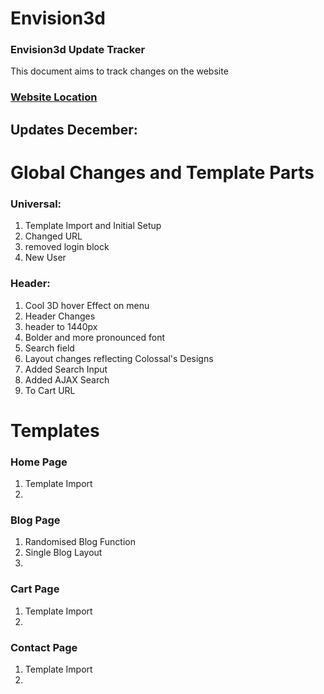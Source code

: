 # Envision3d
### Envision3d Update Tracker
This document aims to track changes on the website

### [Website Location](https://cravingclicks.dev/Envision3d/ "Track Changes")

## Updates December:
# Global Changes and Template Parts

### Universal:
1. Template Import and Initial Setup
2. Changed URL
3. removed login block
4. New User

### Header:
1. Cool 3D hover Effect on menu
2. Header Changes
3. header to 1440px
4. Bolder and more pronounced font
5. Search field
6. Layout changes reflecting Colossal's Designs
7. Added Search Input
8. Added AJAX Search
9. To Cart URL


# Templates
    
### Home Page
1. Template Import
2. 

### Blog Page
1. Randomised Blog Function
2. Single Blog Layout
3. 


### Cart Page
1. Template Import
2. 

### Contact Page
1. Template Import
2. 


